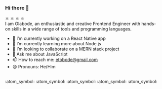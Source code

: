 ### Hi there 👋

<!--
**olabodeeto/olabodeeto** is a ✨ _special_ ✨ repository because its `README.md` (this file) appears on your GitHub profile.

Here are some ideas to get you started:

- 🔭 I’m currently working on ...
- 🌱 I’m currently learning ...
- 👯 I’m looking to collaborate on ...
- 🤔 I’m looking for help with ...
- 💬 Ask me about ...
- 📫 How to reach me: ...
- 😄 Pronouns: ...
- ⚡ Fun fact: ...
-->
:atom_symbol: :atom_symbol: :atom_symbol: :atom_symbol: <br>
I am Olabode, an enthusiastic and creative Frontend Engineer with hands-on skills in a wide range of tools and programming languages. <br>
- 🔭 I’m currently working on a React Native app
- 🌱 I’m currently learning more about Node.js
- 👯 I’m looking to collaborate on a MERN stack project
- 💬 Ask me about JavaScript
- 📫 How to reach me: etobode@gmail.com
- 😄 Pronouns: He/Him
<br>
:atom_symbol: :atom_symbol: :atom_symbol: :atom_symbol: :atom_symbol:

